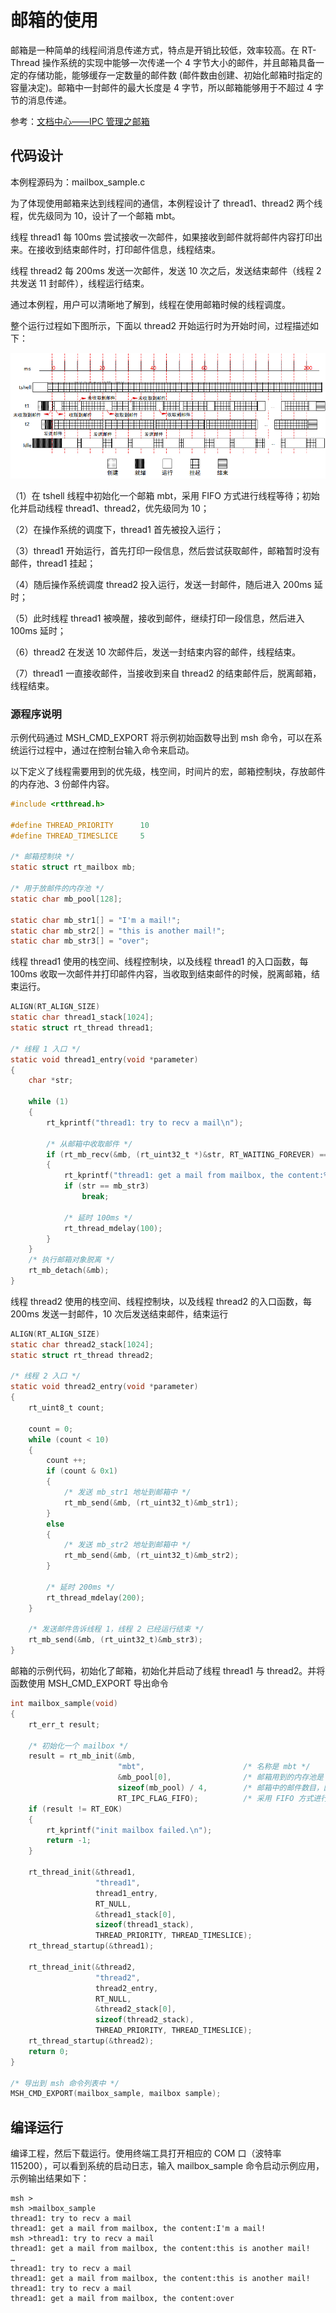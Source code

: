 # 邮箱的使用

邮箱是一种简单的线程间消息传递方式，特点是开销比较低，效率较高。在 RT-Thread 操作系统的实现中能够一次传递一个 4 字节大小的邮件，并且邮箱具备一定的存储功能，能够缓存一定数量的邮件数 (邮件数由创建、初始化邮箱时指定的容量决定)。邮箱中一封邮件的最大长度是 4 字节，所以邮箱能够用于不超过 4 字节的消息传递。

参考：[文档中心——IPC 管理之邮箱](https://www.rt-thread.org/document/site/#/rt-thread-version/rt-thread-standard/programming-manual/ipc2/ipc2?id=%e9%82%ae%e7%ae%b1)

## 代码设计

本例程源码为：mailbox_sample.c

为了体现使用邮箱来达到线程间的通信，本例程设计了 thread1、thread2 两个线程，优先级同为 10，设计了一个邮箱 mbt。

线程 thread1 每 100ms 尝试接收一次邮件，如果接收到邮件就将邮件内容打印出来。在接收到结束邮件时，打印邮件信息，线程结束。

线程 thread2 每 200ms 发送一次邮件，发送 10 次之后，发送结束邮件（线程 2 共发送 11 封邮件），线程运行结束。

通过本例程，用户可以清晰地了解到，线程在使用邮箱时候的线程调度。

整个运行过程如下图所示，下面以 thread2 开始运行时为开始时间，过程描述如下：

![运行过程](figures/process70.png)

（1）在 tshell 线程中初始化一个邮箱 mbt，采用 FIFO 方式进行线程等待；初始化并启动线程 thread1、thread2，优先级同为 10；

（2）在操作系统的调度下，thread1 首先被投入运行；

（3）thread1 开始运行，首先打印一段信息，然后尝试获取邮件，邮箱暂时没有邮件，thread1 挂起；

（4）随后操作系统调度 thread2 投入运行，发送一封邮件，随后进入 200ms 延时；

（5）此时线程 thread1 被唤醒，接收到邮件，继续打印一段信息，然后进入 100ms 延时；

（6）thread2 在发送 10 次邮件后，发送一封结束内容的邮件，线程结束。

（7）thread1 一直接收邮件，当接收到来自 thread2 的结束邮件后，脱离邮箱，线程结束。

###  源程序说明

示例代码通过 MSH_CMD_EXPORT 将示例初始函数导出到 msh 命令，可以在系统运行过程中，通过在控制台输入命令来启动。

以下定义了线程需要用到的优先级，栈空间，时间片的宏，邮箱控制块，存放邮件的内存池、3 份邮件内容。

```c
#include <rtthread.h>

#define THREAD_PRIORITY      10
#define THREAD_TIMESLICE     5

/* 邮箱控制块 */
static struct rt_mailbox mb;

/* 用于放邮件的内存池 */
static char mb_pool[128];

static char mb_str1[] = "I'm a mail!";
static char mb_str2[] = "this is another mail!";
static char mb_str3[] = "over";
```


线程 thread1 使用的栈空间、线程控制块，以及线程 thread1 的入口函数，每 100ms 收取一次邮件并打印邮件内容，当收取到结束邮件的时候，脱离邮箱，结束运行。

```c
ALIGN(RT_ALIGN_SIZE)
static char thread1_stack[1024];
static struct rt_thread thread1;

/* 线程 1 入口 */
static void thread1_entry(void *parameter)
{
    char *str;

    while (1)
    {
        rt_kprintf("thread1: try to recv a mail\n");

        /* 从邮箱中收取邮件 */
        if (rt_mb_recv(&mb, (rt_uint32_t *)&str, RT_WAITING_FOREVER) == RT_EOK)
        {
            rt_kprintf("thread1: get a mail from mailbox, the content:%s\n", str);
            if (str == mb_str3)
                break;

            /* 延时 100ms */
            rt_thread_mdelay(100);
        }
    }
    /* 执行邮箱对象脱离 */
    rt_mb_detach(&mb);
}
```

线程 thread2 使用的栈空间、线程控制块，以及线程 thread2 的入口函数，每 200ms 发送一封邮件，10 次后发送结束邮件，结束运行

```c
ALIGN(RT_ALIGN_SIZE)
static char thread2_stack[1024];
static struct rt_thread thread2;

/* 线程 2 入口 */
static void thread2_entry(void *parameter)
{
    rt_uint8_t count;

    count = 0;
    while (count < 10)
    {
        count ++;
        if (count & 0x1)
        {
            /* 发送 mb_str1 地址到邮箱中 */
            rt_mb_send(&mb, (rt_uint32_t)&mb_str1);
        }
        else
        {
            /* 发送 mb_str2 地址到邮箱中 */
            rt_mb_send(&mb, (rt_uint32_t)&mb_str2);
        }

        /* 延时 200ms */
        rt_thread_mdelay(200);
    }

    /* 发送邮件告诉线程 1，线程 2 已经运行结束 */
    rt_mb_send(&mb, (rt_uint32_t)&mb_str3);
}
```

邮箱的示例代码，初始化了邮箱，初始化并启动了线程 thread1 与 thread2。并将函数使用 MSH_CMD_EXPORT 导出命令

```c
int mailbox_sample(void)
{
    rt_err_t result;

    /* 初始化一个 mailbox */
    result = rt_mb_init(&mb,
                        "mbt",                      /* 名称是 mbt */
                        &mb_pool[0],                /* 邮箱用到的内存池是 mb_pool */
                        sizeof(mb_pool) / 4,        /* 邮箱中的邮件数目，因为一封邮件占 4 字节 */
                        RT_IPC_FLAG_FIFO);          /* 采用 FIFO 方式进行线程等待 */
    if (result != RT_EOK)
    {
        rt_kprintf("init mailbox failed.\n");
        return -1;
    }

    rt_thread_init(&thread1,
                   "thread1",
                   thread1_entry,
                   RT_NULL,
                   &thread1_stack[0],
                   sizeof(thread1_stack),
                   THREAD_PRIORITY, THREAD_TIMESLICE);
    rt_thread_startup(&thread1);

    rt_thread_init(&thread2,
                   "thread2",
                   thread2_entry,
                   RT_NULL,
                   &thread2_stack[0],
                   sizeof(thread2_stack),
                   THREAD_PRIORITY, THREAD_TIMESLICE);
    rt_thread_startup(&thread2);
    return 0;
}

/* 导出到 msh 命令列表中 */
MSH_CMD_EXPORT(mailbox_sample, mailbox sample);
```

## 编译运行

编译工程，然后下载运行。使用终端工具打开相应的 COM 口（波特率 115200），可以看到系统的启动日志，输入 mailbox_sample 命令启动示例应用，示例输出结果如下：

```shell
msh >
msh >mailbox_sample
thread1: try to recv a mail
thread1: get a mail from mailbox, the content:I'm a mail!
msh >thread1: try to recv a mail
thread1: get a mail from mailbox, the content:this is another mail!
…
thread1: try to recv a mail
thread1: get a mail from mailbox, the content:this is another mail!
thread1: try to recv a mail
thread1: get a mail from mailbox, the content:over
```


